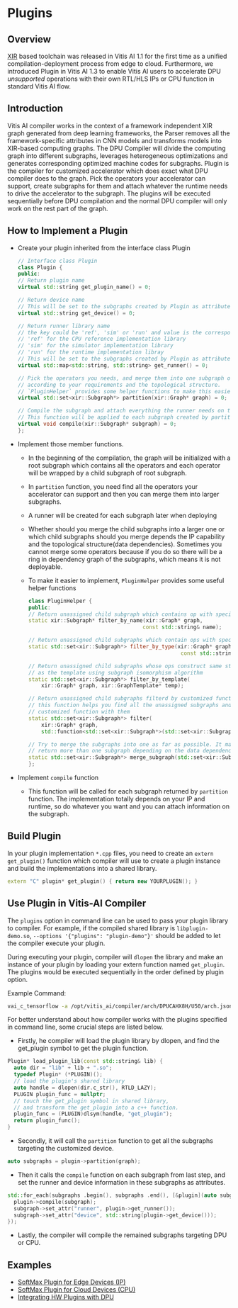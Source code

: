 # Plugins

## Overview

[XIR]() based toolchain was released in Vitis AI 1.1 for the first time as a unified compilation-deployment process from edge to cloud. Furthermore, we introduced Plugin in Vitis AI 1.3 to enable Vitis AI users to accelerate DPU *unsupported* operations with their own RTL/HLS IPs or CPU function in standard Vitis AI flow. 

## Introduction

Vitis AI compiler works in the context of a framework independent XIR graph generated from deep learning frameworks, the Parser removes all the framework-specific attributes in CNN models and transforms models into XIR-based computing graphs. The DPU Compiler will divide the computing graph into different subgraphs, leverages heterogeneous optimizations and generates corresponding optimized machine codes for subgraphs. Plugin is the compiler for customized accelerator which does exact what DPU compiler does to the graph. Pick the operators your accelerator can support, create subgraphs for them and attach whatever the runtime needs to drive the accelerator to the subgraph. The plugins will be executed sequentially before DPU compilation and the normal DPU compiler will only work on the rest part of the graph. 

## How to Implement a Plugin

- Create your plugin inherited from the interface class Plugin

    ```cpp
    // Interface class Plugin
    class Plugin {
    public:
    // Return plugin name
    virtual std::string get_plugin_name() = 0;
    
    // Return device name
    // This will be set to the subgraphs created by Plugin as attribute "device"
    virtual std::string get_device() = 0;
    
    // Return runner library name
    // the key could be 'ref', 'sim' or 'run' and value is the corresponding library name
    // 'ref' for the CPU reference implementation library
    // 'sim' for the simulator implementation library
    // 'run' for the runtime implementation libray
    // This will be set to the subgraphs created by Plugin as attribute "runner"
    virtual std::map<std::string, std::string> get_runner() = 0;
    
    // Pick the operators you needs, and merge them into one subgraph or several subgraphs
    // according to your requirements and the topological structure.
    // `PluginHelper` provides some helper functions to make this easier to implement 
    virtual std::set<xir::Subgraph*> partition(xir::Graph* graph) = 0;
    
    // Compile the subgraph and attach everything the runner needs on the subgraph.
    // This function will be applied to each subgraph created by partition() function.
    virtual void compile(xir::Subgraph* subgraph) = 0;
    };
    ```

- Implement those member functions.  
  - In the beginning of the compilation, the graph will be initialized with a root subgraph which contains all the operators and each operator will be wrapped by a child subgraph of root subgraph. 
  - In `partition` function, you need find all the operators your accelerator can support and then you can merge them into larger subgraphs. 
  - A runner will be created for each subgraph later when deploying
  - Whether should you merge the child subgraphs into a larger one or which child subgraphs should you merge depends the IP capability and the topological structure(data dependencies). Sometimes you cannot merge some operators because if you do so there will be a ring in dependency graph of the subgraphs, which means it is not deployable.
  - To make it easier to implement, `PluginHelper` provides some useful helper functions

    ```cpp
    class PluginHelper {
    public:
    // Return unassigned child subgraph which contains op with specific name
    static xir::Subgraph* filter_by_name(xir::Graph* graph,
                                        const std::string& name);
    
    // Return unassigned child subgraphs which contain ops with specific type
    static std::set<xir::Subgraph*> filter_by_type(xir::Graph* graph,
                                                    const std::string& type);
    
    // Return unassigned child subgraphs whose ops construct same structure
    // as the template using subgraph isomorphism algorithm
    static std::set<xir::Subgraph*> filter_by_template(
        xir::Graph* graph, xir::GraphTemplate* temp);
    
    // Return unassigned child subgraphs filterd by customized function,
    // this function helps you find all the unassigned subgraphs and call the
    // customized function with them
    static std::set<xir::Subgraph*> filter(
        xir::Graph* graph,
        std::function<std::set<xir::Subgraph*>(std::set<xir::Subgraph*>)> func);
    
    // Try to merge the subgraphs into one as far as possible. It may
    // return more than one subgraph depending on the data dependencies
    static std::set<xir::Subgraph*> merge_subgraph(std::set<xir::Subgraph*> subgraph_list);
    };
    ```

- Implement `compile` function
  -  This function will be called for each subgraph returned by `partition` function. The implementation totally depends on your IP and runtime, so do whatever you want and you can attach information on the subgraph. 


## Build Plugin

In your plugin implementation `*.cpp` files, you need to create an `extern get_plugin()` function which compiler will use to create a plugin instance and build the implementations into a shared library.

```cpp 
extern "C" plugin* get_plugin() { return new YOURPLUGIN(); }
```

## Use Plugin in Vitis-AI Compiler

The `plugins` option in command line can be used to pass your plugin library to compiler. For example, if the compiled shared library is `libplugin-demo.so`,  `--options '{"plugins": "plugin-demo"}'` should be added to let the compiler execute your plugin. 

During executing your plugin, compiler will `dlopen` the library and make an instance of your plugin by loading your extern function named `get_plugin`. The plugins would be executed sequentially in the order defined by plugin option. 

Example Command:
```sh
vai_c_tensorflow -a /opt/vitis_ai/compiler/arch/DPUCAHX8H/U50/arch.json -f quantize_eval_model.pb -n resnet_v1_50 --options '{"plugins": "plugin-demo"}'
```

For better understand about how compiler works with the plugins specified in command line, some crucial steps are listed below.

- Firstly, he compiler will load the plugin library by dlopen, and find the get_plugin symbol to get the plugin function.

```cpp
Plugin* load_plugin_lib(const std::string& lib) {
  auto dir = "lib" + lib + ".so";
  typedef Plugin* (*PLUGIN)();
  // load the plugin's shared library
  auto handle = dlopen(dir.c_str(), RTLD_LAZY);
  PLUGIN plugin_func = nullptr;
  // touch the get_plugin symbol in shared library,
  // and transform the get_plugin into a c++ function.
  plugin_func = (PLUGIN)dlsym(handle, "get_plugin");
  return plugin_func();
}
```

- Secondly, it will call the `partition` function to get all the subgraphs targeting the customized device.

```cpp
auto subgraphs = plugin->partition(graph);
```

- Then it calls the `compile` function on each subgraph from last step, and set the runner and device information in these subgraphs as attributes.

```cpp
std::for_each(subgraphs .begin(), subgraphs .end(), [&plugin](auto subgraph) {
  plugin->compile(subgraph);
  subgraph->set_attr("runner", plugin->get_runner());
  subgraph->set_attr("device", std::string(plugin->get_device()));
});
```

- Lastly, the compiler will compile the remained subgraphs targeting DPU or CPU.

## Examples

- [SoftMax Plugin for Edge Devices (IP)](samples/plugin-smfc/README.md)
- [SoftMax Plugin for Cloud Devices (CPU)](samples/plugin-smfc-cpu/README.md)
- [Integrating HW Plugins with DPU](../../../../dsa/WAA-TRD/README.md)